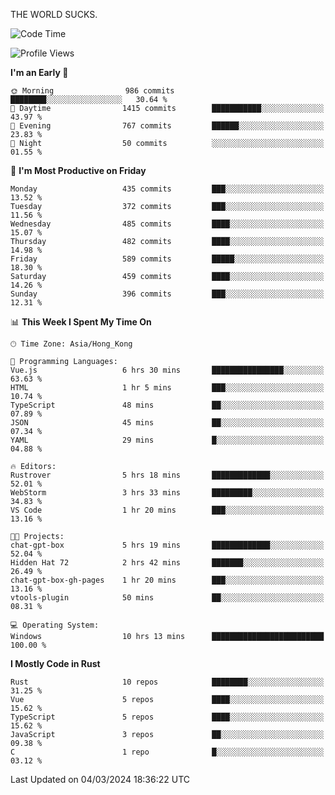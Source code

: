 THE WORLD SUCKS.

<!--START_SECTION:waka-->
![Code Time](http://img.shields.io/badge/Code%20Time-73%20hrs%2036%20mins-blue)

![Profile Views](http://img.shields.io/badge/Profile%20Views-0-blue)

**I'm an Early 🐤** 

```text
🌞 Morning                986 commits         ████████░░░░░░░░░░░░░░░░░   30.64 % 
🌆 Daytime                1415 commits        ███████████░░░░░░░░░░░░░░   43.97 % 
🌃 Evening                767 commits         ██████░░░░░░░░░░░░░░░░░░░   23.83 % 
🌙 Night                  50 commits          ░░░░░░░░░░░░░░░░░░░░░░░░░   01.55 % 
```
📅 **I'm Most Productive on Friday** 

```text
Monday                   435 commits         ███░░░░░░░░░░░░░░░░░░░░░░   13.52 % 
Tuesday                  372 commits         ███░░░░░░░░░░░░░░░░░░░░░░   11.56 % 
Wednesday                485 commits         ████░░░░░░░░░░░░░░░░░░░░░   15.07 % 
Thursday                 482 commits         ████░░░░░░░░░░░░░░░░░░░░░   14.98 % 
Friday                   589 commits         █████░░░░░░░░░░░░░░░░░░░░   18.30 % 
Saturday                 459 commits         ████░░░░░░░░░░░░░░░░░░░░░   14.26 % 
Sunday                   396 commits         ███░░░░░░░░░░░░░░░░░░░░░░   12.31 % 
```


📊 **This Week I Spent My Time On** 

```text
🕑︎ Time Zone: Asia/Hong_Kong

💬 Programming Languages: 
Vue.js                   6 hrs 30 mins       ████████████████░░░░░░░░░   63.63 % 
HTML                     1 hr 5 mins         ███░░░░░░░░░░░░░░░░░░░░░░   10.74 % 
TypeScript               48 mins             ██░░░░░░░░░░░░░░░░░░░░░░░   07.89 % 
JSON                     45 mins             ██░░░░░░░░░░░░░░░░░░░░░░░   07.34 % 
YAML                     29 mins             █░░░░░░░░░░░░░░░░░░░░░░░░   04.88 % 

🔥 Editors: 
Rustrover                5 hrs 18 mins       █████████████░░░░░░░░░░░░   52.01 % 
WebStorm                 3 hrs 33 mins       █████████░░░░░░░░░░░░░░░░   34.83 % 
VS Code                  1 hr 20 mins        ███░░░░░░░░░░░░░░░░░░░░░░   13.16 % 

🐱‍💻 Projects: 
chat-gpt-box             5 hrs 19 mins       █████████████░░░░░░░░░░░░   52.04 % 
Hidden Hat 72            2 hrs 42 mins       ███████░░░░░░░░░░░░░░░░░░   26.49 % 
chat-gpt-box-gh-pages    1 hr 20 mins        ███░░░░░░░░░░░░░░░░░░░░░░   13.16 % 
vtools-plugin            50 mins             ██░░░░░░░░░░░░░░░░░░░░░░░   08.31 % 

💻 Operating System: 
Windows                  10 hrs 13 mins      █████████████████████████   100.00 % 
```

**I Mostly Code in Rust** 

```text
Rust                     10 repos            ████████░░░░░░░░░░░░░░░░░   31.25 % 
Vue                      5 repos             ████░░░░░░░░░░░░░░░░░░░░░   15.62 % 
TypeScript               5 repos             ████░░░░░░░░░░░░░░░░░░░░░   15.62 % 
JavaScript               3 repos             ██░░░░░░░░░░░░░░░░░░░░░░░   09.38 % 
C                        1 repo              █░░░░░░░░░░░░░░░░░░░░░░░░   03.12 % 
```




 Last Updated on 04/03/2024 18:36:22 UTC
<!--END_SECTION:waka-->
